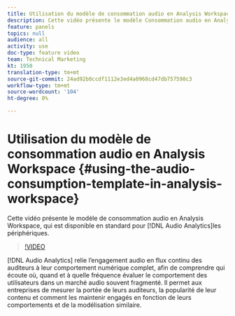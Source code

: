 ```yaml
---
title: Utilisation du modèle de consommation audio en Analysis Workspace
description: Cette vidéo présente le modèle Consommation audio en Analysis Workspace, qui est disponible en standard pour les analyses audio.
feature: panels
topics: null
audience: all
activity: use
doc-type: feature video
team: Technical Marketing
kt: 1950
translation-type: tm+mt
source-git-commit: 24ad92b0ccdf1112e3ed4a0968cd47db757598c3
workflow-type: tm+mt
source-wordcount: '104'
ht-degree: 0%

---
```



# Utilisation du modèle de consommation  audio en Analysis Workspace {#using-the-audio-consumption-template-in-analysis-workspace}

Cette vidéo présente le modèle de consommation  audio en Analysis Workspace, qui est disponible en standard pour [!DNL Audio Analytics]les périphériques.

>[!VIDEO](https://video.tv.adobe.com/v/23901/?quality=12)

[!DNL Audio Analytics] relie l’engagement audio en flux continu des auditeurs à leur comportement numérique complet, afin de comprendre qui écoute où, quand et à quelle fréquence évaluer le comportement des utilisateurs dans un marché audio souvent fragmenté. Il permet aux entreprises de mesurer la portée de leurs auditeurs, la popularité de leur contenu et comment les maintenir engagés en fonction de leurs comportements et de la modélisation similaire.
